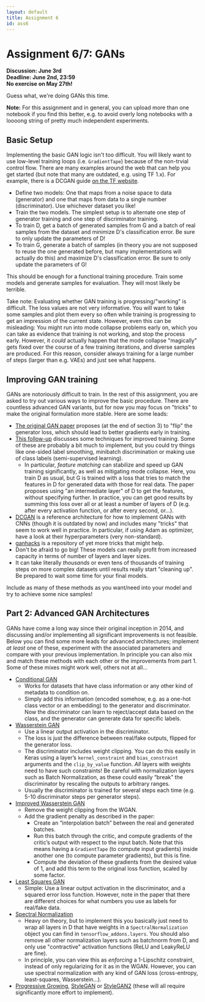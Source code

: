 ```yaml
---
layout: default
title: Assignment 6
id: ass6
---
```



# Assignment 6/7: GANs
**Discussion: June 3rd**  
**Deadline: June 2nd, 23:59**  
**No exercise on May 27th!**

Guess what, we're doing GANs this time.

**Note:** For this assignment and in general, you can upload more than one notebook
if you find this better, e.g. to avoid overly long notebooks with a loooong string
of pretty much independent experiments.


## Basic Setup

Implementing the basic GAN logic isn't too difficult. You will likely want to
use low-level training loops (i.e. `GradientTape`) because of the non-trvial
control flow. There are many examples around the web that can help you get
started (but note that many are outdated, e.g. using TF 1.x).
For example, there is a DCGAN guide
[on the TF website](https://www.tensorflow.org/tutorials/generative/dcgan).
- Define two models: One that maps from a noise space to data (generator) and
one that maps from data to a single number (discriminator). Use whichever dataset
you like!
- Train the two models. The simplest setup is to alternate one step of generator
training and one step of discriminator training.
- To train D, get a batch of generated samples from G and a batch of real samples
from the dataset and minimize D's classification error. Be sure to only
update the parameters of D!
- To train G, generate a batch of samples (in theory you are not supposed to
  reuse the one generated before, but many implementations will actually do this)
and maximize D's classification error. Be sure to only update the parameters of
G!

This should be enough for a functional training procedure. Train some models and
generate samples for evaluation. They will most likely be terrible.

Take note: Evaluating whether GAN training is progressing/"working" is 
difficult. The loss values are not very informative. You will want
to take some samples and plot them every so often while training is progressing
to get an impression of the current state. However, even this can be misleading:
You might run into mode collapse problems early on, which you can take as
evidence that training is not working, and stop the process early. However, it
_could_ actually happen that the mode collapse "magically" gets fixed over the
course of a few training iterations, and diverse samples are produced. For this
reason, consider always training for a large number of steps (larger than e.g.
VAEs) and just see what happens.


## Improving GAN training

GANs are notoriously difficult to train. In the rest of this assignment, you are
asked to try out various ways to improve the basic procedure. There are countless
advanced GAN variants, but for now you may focus on "tricks" to make the original
formulation more stable. Here are some leads:
- [The original GAN paper](https://papers.nips.cc/paper/5423-generative-adversarial-nets.pdf)
proposes (at the end of section 3) to "flip" the generator loss, which should
lead to better gradients early in training.
- [This follow-up](https://arxiv.org/pdf/1606.03498.pdf) discusses some techniques
for improved training. Some of these are probably a bit much to implement, but
you could try things like one-sided label smoothing, minibatch discrimination or
 making use of class labels (semi-supervised learning).
  - In particular, _feature matching_ can stabilize and speed up GAN training
    significantly, as well as mitigating mode collapse. Here, you train D as usual,
    but G is trained with a loss that tries to match the features in D for generated
    data with those for real data. The paper proposes using "an intermediate layer"
    of D to get the features, without specifying further. In practice, you can
    get good results by summing this loss over all or at least a number of layers
    of D (e.g. after every activation function, or after every second, or...).
- [DCGAN](https://arxiv.org/pdf/1511.06434.pdf) is a reference architecture for
how to implement GANs with CNNs (though it is outdated by now)
  and includes many "tricks" that seem to work well
in practice. In particular, if using Adam as optimizer, have a look at their
hyperparameters (very non-standard).
- [ganhacks](https://github.com/soumith/ganhacks) is a repository of yet more
tricks that might help.
- Don't be afraid to go big! These models can really profit from increased capacity
in terms of number of layers and layer sizes.
- It can take literally _thousands_ or even tens of thousands of training steps 
on more complex datasets until results really start "cleaning up". Be prepared to
  wait some time for your final models.

Include as many of these methods as you want/need into your model and try to
achieve some nice samples!


## Part 2: Advanced GAN Architectures

GANs have come a long way since their original inception in 2014, and discussing
and/or implementing all significant improvements is not feasible. Below you can
find some more leads for advanced architectures; implement _at least_ one of these, 
experiment with the associated parameters and compare with your previous implementation.
In principle you can also mix and match these methods with each other or the
improvements from part 1. Some of these mixes might work well, others not at all...

- [Conditional GAN](https://arxiv.org/pdf/1411.1784.pdf)
  - Works for datasets that have class information or any other kind of metadata
  to condition on.
  - Simply add this information (encoded somehow, e.g. as a one-hot class vector
    or an embedding) to the generator and discriminator. Now the discriminator can
    learn to reject/accept data based on the class, and the generator can generate
    data for specific labels.
- [Wasserstein GAN](https://arxiv.org/pdf/1701.07875.pdf)
  - Use a linear output activation in the discriminator.
  - The loss is just the difference between real/fake outputs, 
    flipped for the generator loss.
  - The discriminator includes weight clipping. 
    You can do this easily in Keras using a layer’s `kernel_constraint` and 
    `bias_constraint` arguments and the `clip_by_value` function. 
    _All_ layers with weights need to have such constraints! 
    Be careful with normalization layers such as Batch Normalization, as these 
    could easily “break” the discriminator by rescaling the outputs to arbitrary ranges.
  - Usually the discriminator is trained for several steps each time (e.g. 5-10 
    discriminator steps per generator steps).  
- [Improved Wasserstein GAN](https://arxiv.org/pdf/1704.00028.pdf)
  - Remove the weight clipping from the WGAN.
  - Add the gradient penalty as described in the paper:
    - Create an “interpolation batch” between the real and generated batches.
    - Run this batch through the critic, and compute gradients of the critic’s 
      output with respect to the input batch. 
      Note that this means having a `GradientTape` (to compute input gradients) 
      inside another one (to compute parameter gradients), but this is fine.
    - Compute the deviation of these gradients from the desired value of 1, and 
      add this term to the original loss function, scaled by some factor.  
- [Least Squares GAN](https://arxiv.org/pdf/1611.04076.pdf)
  - Simple: Use a linear output activation in the discriminator, and a squared
  error loss function. However, note in the paper that there are different choices
    for what numbers you use as labels for real/fake data.
- [Spectral Normalization](https://arxiv.org/pdf/1802.05957.pdf)
  - Heavy on theory, but to implement this you basically just need to wrap all
  layers in D that have weights in a `SpectralNormalization` object you can find
    in `tensorflow_addons.layers`. You should also remove all other normalization
    layers such as batchnorm from D, and only use "contractive" activation
    functions (ReLU and LeakyReLU are fine).
  - In principle, you can view this as _enforcing_ a 1-Lipschitz constraint,
  instead of only regularizing for it as in the WGAN. However, you can use spectral
    normalization with any kind of GAN loss (cross-entropy, least-squares, Wasserstein...).
- [Progressive Growing](https://arxiv.org/abs/1710.10196),
  [StyleGAN](https://arxiv.org/abs/1812.04948) or 
  [StyleGAN2](https://arxiv.org/abs/1912.04958) (these will all require 
  significantly more effort to implement).

